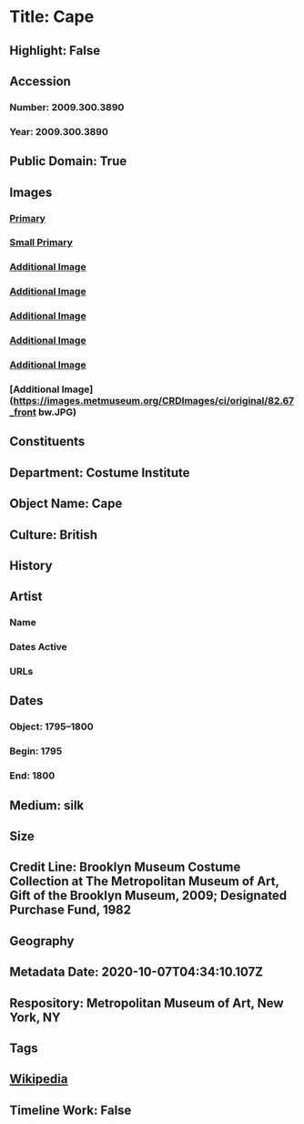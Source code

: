 # Title: Cape
## Highlight: False
## Accession
### Number: 2009.300.3890
### Year: 2009.300.3890
## Public Domain: True
## Images
### [Primary](https://images.metmuseum.org/CRDImages/ci/original/82.67_threequarter_front_CP4.jpg)
### [Small Primary](https://images.metmuseum.org/CRDImages/ci/web-large/82.67_threequarter_front_CP4.jpg)
### [Additional Image](https://images.metmuseum.org/CRDImages/ci/original/82.67_back_CP4.jpg)
### [Additional Image](https://images.metmuseum.org/CRDImages/ci/original/82.67_detail1_CP4.jpg)
### [Additional Image](https://images.metmuseum.org/CRDImages/ci/original/82.67_detail2_CP4.jpg)
### [Additional Image](https://images.metmuseum.org/CRDImages/ci/original/82.67_detail3_CP4.jpg)
### [Additional Image](https://images.metmuseum.org/CRDImages/ci/original/82.67_detail4_CP4.jpg)
### [Additional Image](https://images.metmuseum.org/CRDImages/ci/original/82.67_front bw.JPG)
## Constituents
## Department: Costume Institute
## Object Name: Cape
## Culture: British
## History
## Artist
### Name
### Dates Active
### URLs
## Dates
### Object: 1795–1800
### Begin: 1795
### End: 1800
## Medium: silk
## Size
## Credit Line: Brooklyn Museum Costume Collection at The Metropolitan Museum of Art, Gift of the Brooklyn Museum, 2009; Designated Purchase Fund, 1982
## Geography
## Metadata Date: 2020-10-07T04:34:10.107Z
## Respository: Metropolitan Museum of Art, New York, NY
## Tags
## [Wikipedia](https://www.wikidata.org/wiki/Q99809994)
## Timeline Work: False